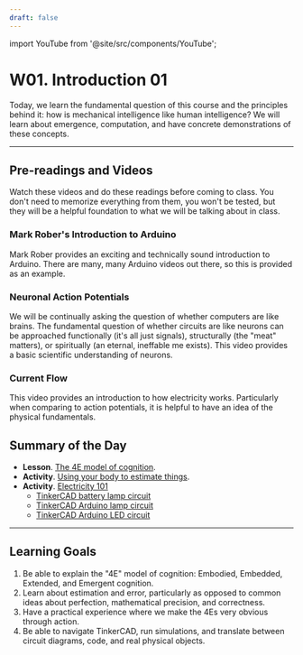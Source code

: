 ```yaml
---
draft: false
---
```


import YouTube from '@site/src/components/YouTube';

# W01. Introduction 01
Today, we learn the fundamental question of this course and the principles behind it: how is mechanical intelligence like human intelligence? We will learn about emergence, computation, and have concrete demonstrations of these concepts.

---
## Pre-readings and Videos
Watch these videos and do these readings before coming to class. You don't need to memorize everything from them, you won't be tested, but they will be a helpful foundation to what we will be talking about in class.

### Mark Rober's Introduction to Arduino
<YouTube id="yi29dbPnu28" />
Mark Rober provides an exciting and technically sound introduction to Arduino. There are many, many Arduino videos out there, so this is provided as an example.

### Neuronal Action Potentials
<YouTube id="oa6rvUJlg7o" />
We will be continually asking the question of whether computers are like brains. The fundamental question of whether circuits are like neurons can be approached functionally (it's all just signals), structurally (the "meat" matters), or spiritually (an eternal, ineffable me exists). This video provides a basic scientific understanding of neurons.

### Current Flow
<YouTube id="6xhqMDMMgz0" />
This video provides an introduction to how electricity works. Particularly when comparing to action potentials, it is helpful to have an idea of the physical fundamentals.

## Summary of the Day
- **Lesson**. [The 4E model of cognition](/teaching/lessons/4e).
- **Activity**. [Using your body to estimate things](/teaching/activities/estimation).
- **Activity**. [Electricity 101](/teaching/activities/electricity)
  - [TinkerCAD battery lamp circuit](https://www.tinkercad.com/things/iy8Vimd04Vq-electricity-101?sharecode=xxBxLakHuo_24h1a5FRmksUy2j6DGnrMyjheCpC06_g)
  - [TinkerCAD Arduino lamp circuit](https://www.tinkercad.com/things/iplnL8Kj4w6-electricity-101-arduino?sharecode=vHEf-nhnSL9ombgpMq3-TgEiZwTMMwYP4M4s2tnJel0)
  - [TinkerCAD Arduino LED circuit](https://www.tinkercad.com/things/3j4VkpdpGOr-electricity-101-arduino-led)


---
## Learning Goals
1. Be able to explain the "4E" model of cognition: Embodied, Embedded, Extended, and Emergent cognition.
2. Learn about estimation and error, particularly as opposed to common ideas about perfection, mathematical precision, and correctness.
3. Have a practical experience where we make the 4Es very obvious through action.
4. Be able to navigate TinkerCAD, run simulations, and translate between circuit diagrams, code, and real physical objects.